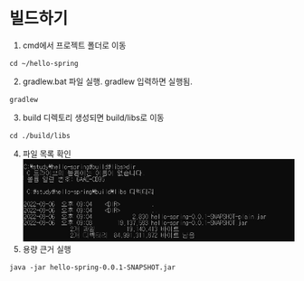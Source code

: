 # 빌드하기
1. cmd에서 프로젝트 폴더로 이동
```
cd ~/hello-spring
```
2. gradlew.bat 파일 실행. gradlew 입력하면 실행됨.
```
gradlew
```
3. build 디렉토리 생성되면 build/libs로 이동
```
cd ./build/libs
```
4. 파일 목록 확인
![](./img/jar%ED%8C%8C%EC%9D%BC%ED%99%95%EC%9D%B8.png)
5. 용량 큰거 실행
```
java -jar hello-spring-0.0.1-SNAPSHOT.jar
```